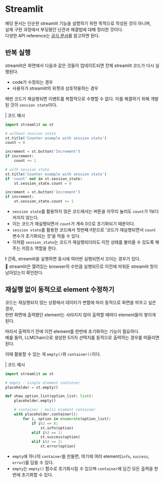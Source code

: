 # Streamlit
해당 문서는 단순한 streamlit 기능을 설명하기 위한 목적으로 작성된 것이 아니며,  
실제 구현 과정에서 부딪혔던 난관과 해결법에 대해 정리한 것이다.  
다양한 API reference는 [공식 문서](https://docs.streamlit.io/library/api-reference)를 참고하면 된다.


## 반복 실행
streamlit은 화면에서 다음과 같은 것들이 업데이트되면 전체 streamlit 코드가 다시 실행된다.
- code가 수정되는 경우
- 사용자가 streamlit의 위젯과 상호작용하는 경우

매번 코드가 재실행되면 이벤트를 복합적으로 수행할 수 없다. 이를 해결하기 위해 개발된 것이 `session state`이다.

| 코드 예시
```python
import streamlit as st

# without session state
st.title('Counter example with session state')
count = 0

increment = st.button('Increment')
if increment:
    count += 1

# with session state
st.title('Counter example with session state')
if 'count' not in st.session_state:
    st.session_state.count = 0

increment = st.button('Increment')
if increment:
    st.session_state.count += 1
```
- `session state`를 활용하지 않은 코드에서는 버튼을 아무리 눌러도 `count`가 1보다 커지지 않는다.
- 이는 코드가 재실행되면서 `count`가 계속 0으로 초기화되기 때문이다.
- `session state`를 활용한 코드에서 첫번째 if문으로 '코드가 재실행되면서 `count` 변수가 초기화되는 것'을 막을 수 있다.
- 이처럼 `session_state`는 코드가 재실행되더라도 이전 상태를 불러올 수 있도록 해주는 저장소 역할을 한다.

❗️ 간혹, streamlit을 실행하면 동시에 여러번 실행되면서 꼬이는 경우가 있다.  
🔑 streamlit은 열려있는 browser의 수만큼 실행되므로 이전에 띄워둔 streamlit 창이 남아있는지 확인한다.


## 재실행 없이 동적으로 element 수정하기
코드는 재실행되지 않는 상황에서 데이터가 변함에 따라 동적으로 화면을 띄우고 싶은 경우,  
한번 화면에 출력됐던 element는 사라지지 않아 출력할 때마다 element들이 쌓이게 된다.  

따라서 출력하기 전에 이전 element를 한번에 초기화하는 기능이 필요하다.  
예를 들어, LLMChain으로 생성한 5가지 선택지를 동적으로 출력하는 경우를 떠올리면 된다.  

이때 활용할 수 있는 게 `empty()`와 `container()`이다.

| 코드 예시
```python
import streamlit as st

# empty : single element container
placeholder = st.empty()

def show_option_list(option_list: list):
    placeholder.empty()

    # container : multi element container
    with placeholder.container():
        for i, option in enumerate(option_list):
            if i%3 == 0:
                st.info(option)
            elif i%3 == 1:
                st.success(option)
            elif i%3 == 2:
                st.error(option)
```
- `empty`에 하나의 `container`를 만들면, 여기에 여러 element(`info`, `success`, `error`)를 담을 수 있다.
- `empty`는 `empty()` 함수로 초기화시킬 수 있으며 `container`에 담긴 모든 출력을 한번에 초기화할 수 있다.